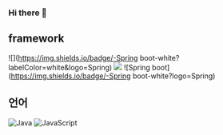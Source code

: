 ### Hi there 👋

<!--
**small-j/small-j** is a ✨ _special_ ✨ repository because its `README.md` (this file) appears on your GitHub profile.

Here are some ideas to get you started:

- 🔭 I’m currently working on ...
- 🌱 I’m currently learning ...
- 👯 I’m looking to collaborate on ...
- 🤔 I’m looking for help with ...
- 💬 Ask me about ...
- 📫 How to reach me: ...
- 😄 Pronouns: ...
- ⚡ Fun fact: ...
-->

## framework
![](https://img.shields.io/badge/-Spring boot-white?labelColor=white&logo=Spring)
![](https://img.shields.io/badge/-Vue.js-white?labelColor=white&logo=Vue.js)
![Spring boot](https://img.shields.io/badge/-Spring boot-white?logo=Spring)


## 언어
![Java](https://img.shields.io/badge/-Java-black?logo=Java)
![JavaScript](https://img.shields.io/badge/-JavaScript-black?logo=JavaScript)
